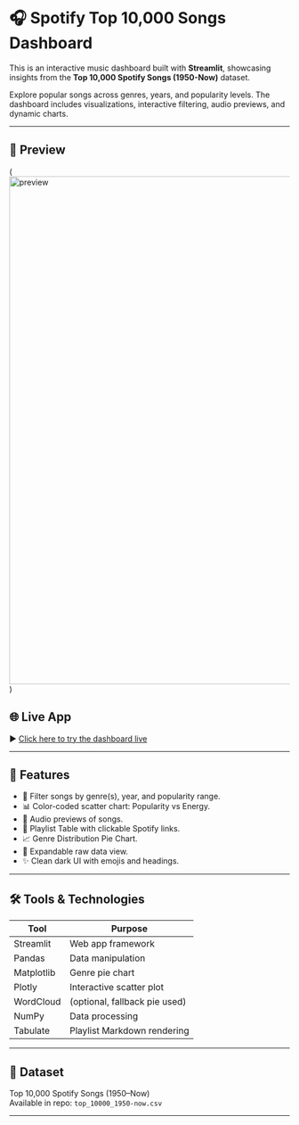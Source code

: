 # 🎧 Spotify Top 10,000 Songs Dashboard

This is an interactive music dashboard built with **Streamlit**, showcasing insights from the **Top 10,000 Spotify Songs (1950-Now)** dataset.

Explore popular songs across genres, years, and popularity levels. The dashboard includes visualizations, interactive filtering, audio previews, and dynamic charts.

---
## 📸 Preview
(<img width="1920" height="911" alt="preview" src="https://github.com/user-attachments/assets/7147ceb6-8b23-4663-a044-9a1177644f41" />)


## 🌐 Live App

▶️ [Click here to try the dashboard live](https://spotify-dashboard-using-app-yrhz6ao3dxtjqwjbpedhsj.streamlit.app/)  

---

## 🚀 Features

- 🎯 Filter songs by genre(s), year, and popularity range.
- 📊 Color-coded scatter chart: Popularity vs Energy.
- 🎵 Audio previews of songs.
- 📑 Playlist Table with clickable Spotify links.
- 📈 Genre Distribution Pie Chart.
- 📄 Expandable raw data view.
- ✨ Clean dark UI with emojis and headings.

---

## 🛠️ Tools & Technologies

| Tool        | Purpose                         |
|-------------|---------------------------------|
| Streamlit   | Web app framework               |
| Pandas      | Data manipulation               |
| Matplotlib  | Genre pie chart                 |
| Plotly      | Interactive scatter plot        |
| WordCloud   | (optional, fallback pie used)   |
| NumPy       | Data processing                 |
| Tabulate    | Playlist Markdown rendering     |

---

## 📁 Dataset

Top 10,000 Spotify Songs (1950–Now)  
Available in repo: `top_10000_1950-now.csv`

---

